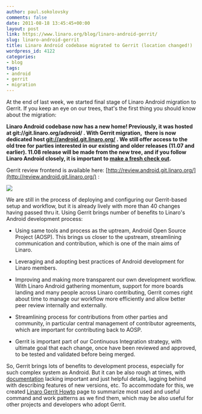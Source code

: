 ```yaml
---
author: paul.sokolovsky
comments: false
date: 2011-08-18 13:45:45+00:00
layout: post
link: https://www.linaro.org/blog/linaro-android-gerrit/
slug: linaro-android-gerrit
title: Linaro Android codebase migrated to Gerrit (location changed!)
wordpress_id: 4122
categories:
- blog
tags:
- android
- gerrit
- migration
---
```


At the end of last week, we started final stage of Linaro Android migration to Gerrit. If you keep an eye on our trees, that's the first thing you should know about the migration:

**Linaro Android codebase now has a new home! Previously, it was hosted at git://git.linaro.org/adnroid/ . With Gerrit migration,  there is now dedicated host [git://android.git.linaro.org/](http://android.git.linaro.org) . We still offer access to the old tree for parties interested in our existing and older releases (11.07 and earlier). 11.08 release will be made from the new tree, and if you follow Linaro Android closely, it is important to [make a fresh check out](https://wiki.linaro.org/Platform/Android/GetSource).**

Gerrit review frontend is available here: [http://review.android.git.linaro.org/](http://review.android.git.linaro.org/) :


[![](http://www.linaro.org/linaro-blog/wp-content/uploads/2011/08/Screenshot-statusmerged-review.android-Code-Review-Mozilla-Firefox.jpg)](http://review.android.git.linaro.org)


We are still in the process of deploying and configuring our Gerrit-based setup and workflow, but it is already lively with more than 40 changes having passed thru it. Using Gerrit brings number of benefits to Linaro's Android development process:



	
  * Using same tools and process as the uptream, Android Open Source Project (AOSP). This brings us closer to the upstream, streamlining communication and contribution, which is one of the main aims of Linaro.

	
  * Leveraging and adopting best practices of Android development for Linaro members.

	
  * Improving and making more transparent our own development workflow. With Linaro Android gathering momentum, support for more boards landing and many people across Linaro contributing, Gerrit comes right about time to manage our workflow more efficiently and allow better peer review internally and externally.

	
  * Streamlining process for contributions from other parties and community, in particular central management of contributor agreements, which are important for contributing back to AOSP.

	
  * Gerrit is important part of our Continuous Integration strategy, with ultimate goal that each change, once have been reviewed and approved, to be tested and validated before being merged.


So, Gerrit brings lots of benefits to development process, especially for such complex system as Android. But it can be also rough at times, with [documentation](http://gerrit.googlecode.com/svn/documentation/2.2.1/index.html) lacking important and just helpful details, lagging behind with describing features of new versions, etc. To accommodate for this, we created [Linaro Gerrit Howto](https://wiki.linaro.org/Platform/Android/Gerrit) page to summarize most used and useful command and work patterns as we find them, which may be also useful for other projects and developers who adopt Gerrit.
